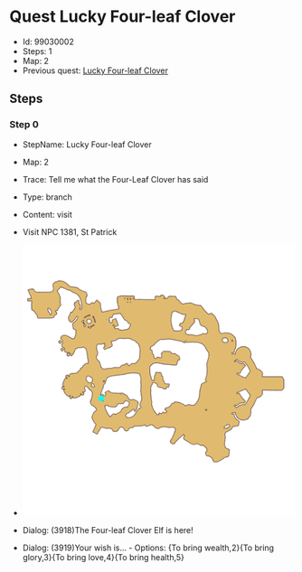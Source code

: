 # Quest Lucky Four-leaf Clover

- Id: 99030002
- Steps: 1
- Map: 2
- Previous quest: [Lucky Four-leaf Clover](99030001.md)

## Steps

### Step 0
- StepName:  Lucky Four-leaf Clover
- Map:  2
- Trace:  Tell me what the Four-Leaf Clover has said
- Type:  branch
- Content:  visit
- Visit NPC 1381, St Patrick

- ![images/99030002_0.png](images/99030002_0.png)
- Dialog: (3918)The Four-leaf Clover Elf is here! 
- Dialog: (3919)Your wish is… - Options: {To bring wealth,2}{To bring glory,3}{To bring love,4}{To bring health,5}


